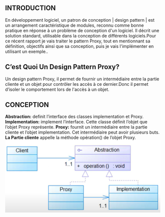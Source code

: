 ## INTRODUCTION
En développement logiciel, un patron de conception | design pattern | est un arrangement caractéristique de modules, reconnu comme bonne pratique en réponse à un problème de conception d'un logiciel. Il décrit une solution standard, utilisable dans la conception de différents logiciels.Pour ce récent rapport je vais traiter le pattern Proxy, tout en mentionnant sa définition, objectifs ainsi que sa conception, puis je vais l'implémenter en utilisant un exemple..
## C’est Quoi Un Design Pattern Proxy?
Un design pattern Proxy, il permet de fournir un intermédiaire entre la partie cliente et un objet pour contrôler les accès à ce dernier.Donc il permet d’isoler le comportement lors de l'accès à un objet.
## CONCEPTION
**Abstraction:** definit l’interface des classes implementation et Proxy.
**Implementation:** implement l’interface. Cette classe définit l’objet que l’objet Proxy représente.
**Proxy:** fournit un intermédiaire entre la partie cliente et l’objet implementation. Cet intermédiaire peut avoir plusieurs buts.
**La Partie cliente** appelle la méthode opération() de l’objet Proxy.
![Conception du pd Proxy](Proxy.PNG)
